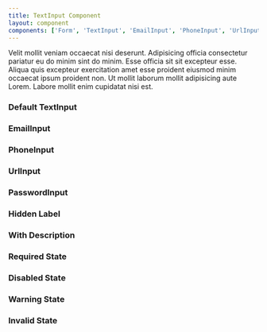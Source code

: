 ```yaml
---
title: TextInput Component
layout: component
components: ['Form', 'TextInput', 'EmailInput', 'PhoneInput', 'UrlInput', 'PasswordInput']
---
```


<script>
  import { Form, TextInput, EmailInput, PhoneInput, UrlInput, PasswordInput, Preview } from '$lib/components'
</script>

Velit mollit veniam occaecat nisi deserunt. Adipisicing officia consectetur pariatur eu do minim sint do minim. Esse officia sit sit excepteur esse. Aliqua quis excepteur exercitation amet esse proident eiusmod minim occaecat ipsum proident non. Ut mollit laborum mollit adipisicing aute Lorem. Labore mollit enim cupidatat nisi est.

### Default TextInput

<Form on:submit>
  <TextInput
    name="username"
    label="User Name"
    autocomplete="username"
    placeholder="John Doe"
  />
</Form>

### EmailInput

<Form on:submit>
  <EmailInput
    name="email"
    label="Email"
    placeholder="john@doe.com"
  />
</Form>

### PhoneInput

<Form on:submit>
  <PhoneInput
    name="phone"
    label="Phone"
    placeholder="+49 1234 1234567"
  />
</Form>

### UrlInput

<Form on:submit>
  <UrlInput
    name="url"
    label="Website"
    placeholder="johndoe.com"
  />
</Form>

### PasswordInput

<Form on:submit>
  <PasswordInput
    name="password"
    label="Password"
    placeholder="123456"
  />
</Form>

### Hidden Label

<Form on:submit>
  <EmailInput
    hideLabel
    name="email"
    label="Email"
    placeholder="john@doe.com"
  />
</Form>

### With Description

<Form on:submit>
  <EmailInput
    required
    name="email"
    label="Email"
    placeholder="john@doe.com"
    description="Please enter your email address!"
  />
</Form>

### Required State

<Form on:submit>
  <EmailInput
    required
    name="email"
    label="Email"
    placeholder="john@doe.com"
  />
</Form>

### Disabled State

<Form on:submit>
  <EmailInput
    disabled
    name="email"
    label="Email"
    placeholder="john@doe.com"
  />
</Form>

### Warning State

<Form on:submit>
  <EmailInput
    warning
    warningText="Email addresses of GMX and Gmail aren't allowed."
    name="email"
    label="Email"
    placeholder="johndoe@gmail.com"
  />
</Form>

### Invalid State

<Form on:submit>
  <EmailInput
    invalid
    invalidText="You have to enter a working email address!"
    name="email"
    label="Email"
    placeholder="johndoe"
  />
</Form>
